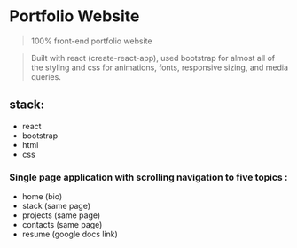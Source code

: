 # Portfolio Website

> 100% front-end portfolio website 

> Built with react (create-react-app), used bootstrap for almost all of the styling and css for animations, fonts, responsive sizing, and media queries.

## stack: 

- react 
- bootstrap
- html 
- css

### Single page application with scrolling navigation to five topics :
- home (bio)
- stack (same page)
- projects (same page)
- contacts (same page)
- resume (google docs link)


